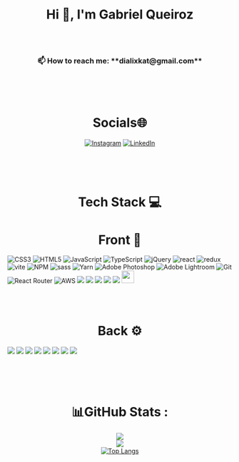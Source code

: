 <h1 align="center">Hi 🤟, I'm Gabriel Queiroz</h1>
<br/>
<br/>

 <h3 align="center">📫 How to reach me: **dialixkat@gmail.com**</h3>
 
<br/>
<br/>
<br/>


 <h1 align="center">Socials🌐</h1>

<div align="center">
 
[![Instagram](https://img.shields.io/badge/Instagram-%23E4405F.svg?logo=Instagram&logoColor=white)](https://www.instagram.com/gabriel_zolk) [![LinkedIn](https://img.shields.io/badge/LinkedIn-%230077B5.svg?logo=linkedin&logoColor=white)](https://www.linkedin.com/in/gabriel-zolk-4063b3241/)
 
 </div>
 
<br/>
<br/>
<br/>

<h1 align="center">Tech Stack 💻</h1>
<h1 align="center">Front 📱</h1>
 
 <div>
  
![CSS3](https://img.shields.io/badge/css3-%231572B6.svg?style=for-the-badge&logo=css3&logoColor=white) ![HTML5](https://img.shields.io/badge/html5-%23E34F26.svg?style=for-the-badge&logo=html5&logoColor=white) ![JavaScript](https://img.shields.io/badge/javascript-%23323330.svg?style=for-the-badge&logo=javascript&logoColor=%23F7DF1E) ![TypeScript](https://img.shields.io/badge/typescript-%23007ACC.svg?style=for-the-badge&logo=typescript&logoColor=white) ![jQuery](https://img.shields.io/badge/jquery-%230769AD.svg?style=for-the-badge&logo=jquery&logoColor=white) ![react](https://img.shields.io/badge/React-20232A?style=for-the-badge&logo=react&logoColor=61DAFB) ![redux](https://img.shields.io/badge/Redux-593D88?style=for-the-badge&logo=redux&logoColor=white) ![vite](https://img.shields.io/badge/Vite-B73BFE?style=for-the-badge&logo=vite&logoColor=FFD62E) ![NPM](https://img.shields.io/badge/npm-CB3837?style=for-the-badge&logo=npm&logoColor=white) ![sass](https://img.shields.io/badge/Sass-CC6699?style=for-the-badge&logo=sass&logoColor=white) ![Yarn](https://img.shields.io/badge/yarn-%232C8EBB.svg?style=for-the-badge&logo=yarn&logoColor=white) ![Adobe Photoshop](https://img.shields.io/badge/adobephotoshop-%2331A8FF.svg?style=for-the-badge&logo=adobephotoshop&logoColor=white) ![Adobe Lightroom](https://img.shields.io/badge/Adobe%20Lightroom-31A8FF.svg?style=for-the-badge&logo=Adobe%20Lightroom&logoColor=white)
 ![Git](https://img.shields.io/badge/GIT-E44C30?style=for-the-badge&logo=git&logoColor=white
)
 ![React Router](https://img.shields.io/badge/React_Router-CA4245?style=for-the-badge&logo=react-router&logoColor=white)
 ![AWS](https://img.shields.io/badge/Amazon_AWS-232F3E?style=for-the-badge&logo=amazon-aws&logoColor=white)
 ![](https://img.shields.io/badge/Microsoft_Azure-0089D6?style=for-the-badge&logo=microsoft-azure&logoColor=white)
 ![](https://img.shields.io/badge/Vercel-000000?style=for-the-badge&logo=vercel&logoColor=white
)
 ![](https://img.shields.io/badge/Notion-000000?style=for-the-badge&logo=notion&logoColor=white
)
 ![](https://img.shields.io/badge/Trello-0052CC?style=for-the-badge&logo=trello&logoColor=white
)
 ![](https://img.shields.io/badge/Slack-4A154B?style=for-the-badge&logo=slack&logoColor=white
)
 <img height="28em" src="https://static.wixstatic.com/media/df373f_f4003abaf1ff4822bcbccea2da7fc9a4~mv2.png/v1/fill/w_640,h_202,al_c,q_85,usm_0.66_1.00_0.01,enc_auto/df373f_f4003abaf1ff4822bcbccea2da7fc9a4~mv2.png">



  
 </div>
 
<br/>
<br/>
 
<h1 align="center">Back ⚙</h1>

<div>
<img src="https://img.shields.io/badge/Node.js-339933?style=for-the-badge&logo=nodedotjs&logoColor=white">
<img src="https://img.shields.io/badge/typescript-%23007ACC.svg?style=for-the-badge&logo=typescript&logoColor=white">
<img src="https://img.shields.io/badge/JavaScript-323330?style=for-the-badge&logo=javascript&logoColor=F7DF1E">
<img src="https://img.shields.io/badge/Express.js-000000?style=for-the-badge&logo=express&logoColor=white">
<img src="https://img.shields.io/badge/Sequelize-52B0E7?style=for-the-badge&logo=Sequelize&logoColor=white">
<img src="https://img.shields.io/badge/MySQL-00000F?style=for-the-badge&logo=mysql&logoColor=white">
<img src="https://img.shields.io/badge/Yarn-2C8EBB?style=for-the-badge&logo=yarn&logoColor=white">
<img src="https://img.shields.io/badge/npm-CB3837?style=for-the-badge&logo=npm&logoColor=white">
</div
<br/>
<br/>
<br/>
<br/>
<br/>
 
 <h1 align="center">📊GitHub Stats :</h1>
 
<div align="center">

![](https://github-readme-stats.vercel.app/api?username=gabrielzolk&theme=synthwave&hide_border=false&include_all_commits=false&count_private=false)<br/>
![](https://github-readme-streak-stats.herokuapp.com/?user=gabrielzolk&theme=synthwave&hide_border=false)<br/>
 [![Top Langs](https://github-readme-stats.vercel.app/api/top-langs/?username=gabrielzolk&theme=synthwave&hide_border=false&layout=compact&langs_count=10)](https://github.com/anuraghazra/github-readme-stats)
</div>
 
